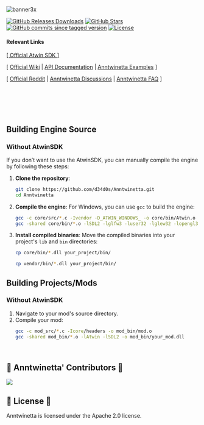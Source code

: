 ![banner3x](https://github.com/user-attachments/assets/fdc5a337-8fd8-4dbb-a4f6-b53edd92c81c)

[![GitHub Releases Downloads](https://img.shields.io/github/downloads/F4R4W4Y/Anntwinetta/total)](https://github.com/F4R4W4Y/Anntwinetta/releases)
[![GitHub Stars](https://img.shields.io/github/stars/F4R4W4Y/Anntwinetta?style=flat&label=stars)](https://github.com/F4R4W4Y/Anntwinetta/stargazers)
[![GitHub commits since tagged version](https://img.shields.io/github/commits-since/F4R4W4Y/Anntwinetta/Anntwinetta.1.0.2024)](https://github.com/F4R4W4Y/Anntwinetta/commits/master)
[![License](https://img.shields.io/badge/license-apache%2Flibpng-green.svg)](LICENSE)

#### Relevant Links
[ [ Official Atwin SDK ] ](https://github.com/d34d0s/AtwinSDK)

[  [Official Wiki](https://github.com/F4R4W4Y/Anntwinetta/wiki) | [API Documentation](https://github.com/F4R4W4Y/Anntwinetta/wiki/Anntwinetta-API-Docs) | [Anntwinetta Examples](https://github.com/F4R4W4Y/Anntwinetta/tree/refactor_01/examples) ]
  
[  [Official Reddit](https://www.reddit.com/r/Anntwinetta/) | [Anntwinetta Discussions](https://github.com/F4R4W4Y/Anntwinetta/discussions) | [Anntwinetta FAQ](https://github.com/F4R4W4Y/Anntwinetta/wiki/Anntwinetta-FAQ) ]

</br>
</br>
</br>
</br>

## Building Engine Source
### Without AtwinSDK

If you don’t want to use the AtwinSDK, you can manually compile the engine by following these steps:

1. **Clone the repository**:
    ```bash
    git clone https://github.com/d34d0s/Anntwinetta.git
    cd Anntwinetta
    ```

2. **Compile the engine**:
    For Windows, you can use `gcc` to build the engine:
    ```bash
    gcc -c core/src/*.c -Ivendor -D_ATWIN_WINDOWS_ -o core/bin/Atwin.o
    gcc -shared core/bin/*.o -lSDL2 -lglfw3 -luser32 -lglew32 -lopengl32 -o core/bin/Atwin.dll
    ```

3. **Install compiled binaries**:
    Move the compiled binaries into your project's `lib` and `bin` directories:
    ```bash
    cp core/bin/*.dll your_project/bin/
    ```
    ```bash
    cp vendor/bin/*.dll your_project/bin/
    ```

## Building Projects/Mods
### Without AtwinSDK

1. Navigate to your mod's source directory.
2. Compile your mod:
    ```bash
    gcc -c mod_src/*.c -Icore/headers -o mod_bin/mod.o
    gcc -shared mod_bin/*.o -lAtwin -lSDL2 -o mod_bin/your_mod.dll
    ```

</br>

<h2> 🪷 Anntwinetta' Contributors 🪷 </h2>

<a href="https://github.com/F4R4W4Y/Anntwinetta/graphs/contributors">
  <img src="https://contrib.rocks/image?repo=F4R4W4Y/Anntwinetta&max=500&columns=20&anon=1" />
</a>

</br>

<h2> 🪷 License 🪷 </h2>

Anntwinetta is licensed under the Apache 2.0 license.

